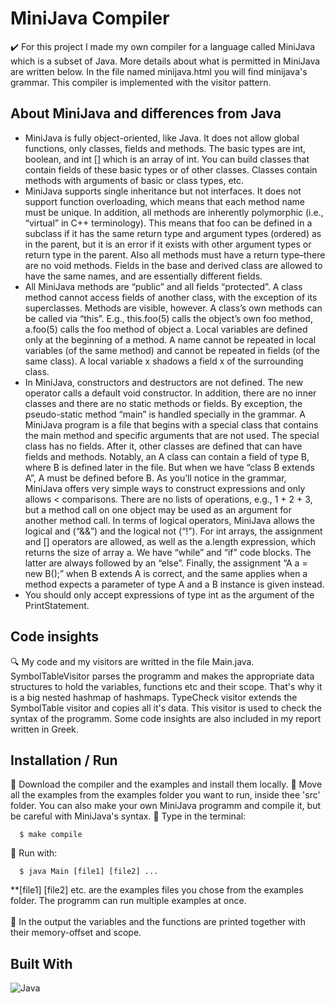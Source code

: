 # MiniJava Compiler
✔️ For this project I made my own compiler for a language called MiniJava which is a subset of Java. More details about what is permitted in MiniJava are written below. In the file named minijava.html you will find minijava's grammar. This compiler is implemented with the visitor pattern.

## About MiniJava and differences from Java
* MiniJava is fully object-oriented, like Java. It does not allow global functions, only classes, fields and methods. The basic types are int, boolean, and int [] which is an array of int. You can build classes that contain fields of these basic types or of other classes. Classes contain methods with arguments of basic or class types, etc.
* MiniJava supports single inheritance but not interfaces. It does not support function overloading, which means that each method name must be unique. In addition, all methods are inherently polymorphic (i.e., “virtual” in C++ terminology). This means that foo can be defined in a subclass if it has the same return type and argument types (ordered) as in the parent, but it is an error if it exists with other argument types or return type in the parent. Also all methods must have a return type–there are no void methods. Fields in the base and derived class are allowed to have the same names, and are essentially different fields.
* All MiniJava methods are “public” and all fields “protected”. A class method cannot access fields of another class, with the exception of its superclasses. Methods are visible, however. A class’s own methods can be called via “this”. E.g., this.foo(5) calls the object’s own foo method, a.foo(5) calls the foo method of object a. Local variables are defined only at the beginning of a method. A name cannot be repeated in local variables (of the same method) and cannot be repeated in fields (of the same class). A local variable x shadows a field x of the surrounding class.
* In MiniJava, constructors and destructors are not defined. The new operator calls a default void constructor. In addition, there are no inner classes and there are no static methods or fields. By exception, the pseudo-static method “main” is handled specially in the grammar. A MiniJava program is a file that begins with a special class that contains the main method and specific arguments that are not used. The special class has no fields. After it, other classes are defined that can have fields and methods.
Notably, an A class can contain a field of type B, where B is defined later in the file. But when we have “class B extends A”, A must be defined before B. As you’ll notice in the grammar, MiniJava offers very simple ways to construct expressions and only allows < comparisons. There are no lists of operations, e.g., 1 + 2 + 3, but a method call on one object may be used as an argument for another method call. In terms of logical operators, MiniJava allows the logical and (“&&”) and the logical not (“!”). For int arrays, the assignment and [] operators are allowed, as well as the a.length expression, which returns the size of array a. We have “while” and “if” code blocks. The latter are always followed by an “else”. Finally, the assignment “A a = new B();” when B extends A is correct, and the same applies when a method expects a parameter of type A and a B instance is given instead.
* You should only accept expressions of type int as the argument of the PrintStatement.

## Code insights
:mag: My code and my visitors are writted in the file Main.java. SymbolTableVisitor parses the programm and makes the appropriate data structures to hold the variables, functions etc and their scope. That's why it is a big nested hashmap of hashmaps. TypeCheck visitor extends the SymbolTable visitor and copies all it's data. This visitor is used to check the syntax of the programm. Some code insights are also included in my report written in Greek.

## Installation / Run
🔹 Download the compiler and the examples and install them locally.
🔹 Move all the examples from the examples folder you want to run, inside thee 'src' folder. You can also make your own MiniJava programm and compile it, but be careful with MiniJava's syntax.
🔹 Type in the terminal:
```
  $ make compile
```
🔹 Run with:
```
  $ java Main [file1] [file2] ...
```
**[file1] [file2] etc. are the examples files you chose from the examples folder. The programm can run multiple examples at once. <br /><br />
🔹 In the output the variables and the functions are printed together with their memory-offset and scope.

## Built With
![Java](https://img.shields.io/badge/java-%23ED8B00.svg?style=for-the-badge&logo=java&logoColor=white)
